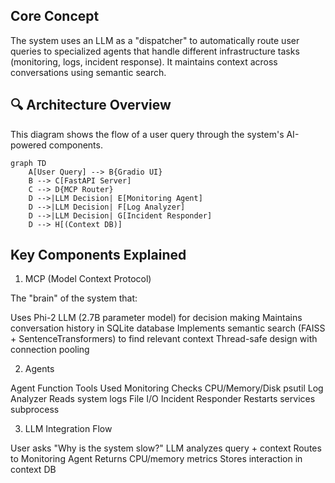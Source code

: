 ## Core Concept

The system uses an LLM as a "dispatcher" to automatically route user queries to specialized agents that handle different infrastructure tasks (monitoring, logs, incident response). It maintains context across conversations using semantic search.

## 🔍 Architecture Overview

This diagram shows the flow of a user query through the system's AI-powered components.

```mermaid
graph TD
    A[User Query] --> B{Gradio UI}
    B --> C[FastAPI Server]
    C --> D{MCP Router}
    D -->|LLM Decision| E[Monitoring Agent]
    D -->|LLM Decision| F[Log Analyzer]
    D -->|LLM Decision| G[Incident Responder]
    D --> H[(Context DB)]
```

## Key Components Explained

1. MCP (Model Context Protocol)

The "brain" of the system that:

Uses Phi-2 LLM (2.7B parameter model) for decision making
Maintains conversation history in SQLite database
Implements semantic search (FAISS + SentenceTransformers) to find relevant context
Thread-safe design with connection pooling


2. Agents

Agent	Function	Tools Used
Monitoring	Checks CPU/Memory/Disk	psutil
Log Analyzer	Reads system logs	File I/O
Incident Responder	Restarts services	subprocess


3. LLM Integration Flow

User asks "Why is the system slow?"
LLM analyzes query + context
Routes to Monitoring Agent
Returns CPU/memory metrics
Stores interaction in context DB
